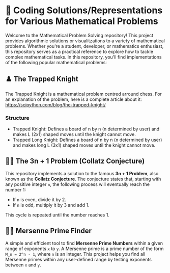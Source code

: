 # 🧮 Coding Solutions/Representations for Various Mathematical Problems

Welcome to the Mathematical Problem Solving repository! This project provides algorithmic solutions or visualitzations to a variety of mathematical problems. Whether you're a student, developer, or mathematics enthusiast, this repository serves as a practical reference to explore how to tackle complex mathematical tasks. In this repository, you'll find implementations of the following popular mathematical problems:

## ♟️ The Trapped Knight

The Trapped Knight is a mathematical problem centred arround chess. 
For an explanation of the problem, here is a complete article about it: https://scipython.com/blog/the-trapped-knight/

### Structure

 - Trapped Knight: Defines a board of n by n (n determined by user) and makes L (2x1) shaped moves until the knight cannot move.
 - Trapped Long Knight: Defines a board of n by n (n determined by user) and makes long L (3x1) shaped moves until the knight cannot move.

## 🔄🔢 The 3n + 1 Problem (Collatz Conjecture) 

This repository implements a solution to the famous **3n + 1 Problem**, also known as the **Collatz Conjecture**. The conjecture states that, starting with any positive integer `n`, the following process will eventually reach the number 1:
- If `n` is even, divide it by 2.
- If `n` is odd, multiply it by 3 and add 1.

This cycle is repeated until the number reaches 1.

## 🔢🚀 Mersenne Prime Finder

A simple and efficient tool to find **Mersenne Prime Numbers** within a given range of exponents `x` to `y`. A Mersenne prime is a prime number of the form `M_n = 2^n - 1`, where `n` is an integer. This project helps you find all Mersenne primes within any user-defined range by testing exponents between `x` and `y`.
